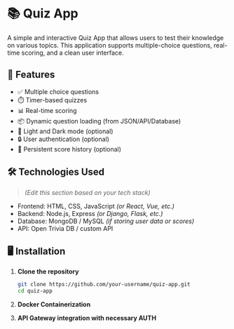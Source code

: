 # 📚 Quiz App

A simple and interactive Quiz App that allows users to test their knowledge on various topics. This application supports multiple-choice questions, real-time scoring, and a clean user interface.

## 🚀 Features

- ✅ Multiple choice questions
- ⏱️ Timer-based quizzes
- 📊 Real-time scoring
- 📦 Dynamic question loading (from JSON/API/Database)
- 🌙 Light and Dark mode (optional)
- 🔒 User authentication (optional)
- 💾 Persistent score history (optional)

## 🛠️ Technologies Used

> *(Edit this section based on your tech stack)*

- Frontend: HTML, CSS, JavaScript *(or React, Vue, etc.)*
- Backend: Node.js, Express *(or Django, Flask, etc.)*
- Database: MongoDB / MySQL *(if storing user data or scores)*
- API: Open Trivia DB / custom API

## 🖥️ Installation

1. **Clone the repository**
   ```bash
   git clone https://github.com/your-username/quiz-app.git
   cd quiz-app
   ```

2. **Docker Containerization**

3. **API Gateway integration with necessary AUTH**

